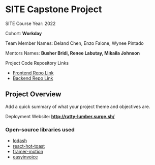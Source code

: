 # SITE Capstone Project

SITE Course Year: 2022

Cohort: **Workday**

Team Member Names: Deland Chen, Enzo Falone, Wynee Pintado

Mentors Names: <b>Busher Bridi, Renee Labutay, Mikaila Johnson</b>

Project Code Repository Links

* [Frontend Repo Link](https://github.com/trillion-dollar-baby/autolog/tree/main/autolog-ui)
* [Backend Repo Link](https://github.com/trillion-dollar-baby/autolog/tree/main/autolog-api)

## Project Overview

Add a quick summary of what your project theme and objectives are. 

Deployment Website: **http://ratty-lumber.surge.sh/**

### Open-source libraries used

- [lodash](https://www.npmjs.com/package/lodash)
- [react-hot-toast](https://react-hot-toast.com/)
- [framer-motion](https://www.npmjs.com/package/framer-motion)
- [easyinvoice](https://www.npmjs.com/package/easyinvoice)
